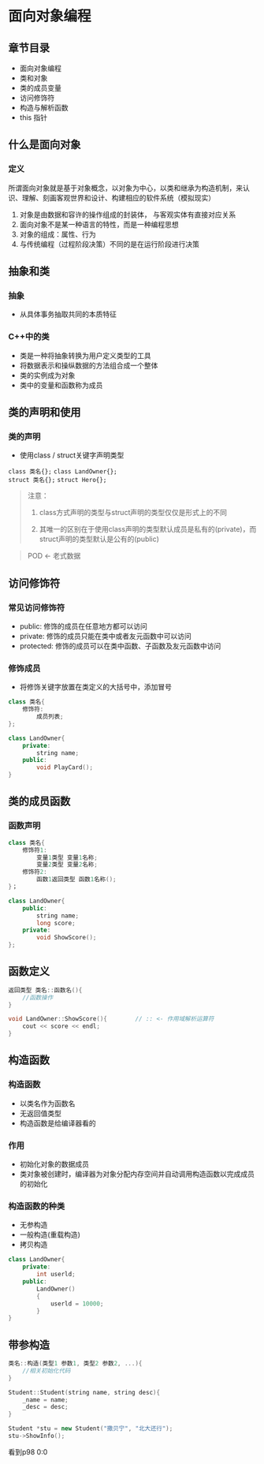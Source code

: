# 面向对象编程

## 章节目录

* 面向对象编程
* 类和对象
* 类的成员变量
* 访问修饰符
* 构造与解析函数
* this 指针

## 什么是面向对象

### 定义

所谓面向对象就是基于对象概念，以对象为中心，以类和继承为构造机制，来认识、理解、刻画客观世界和设计、构建相应的软件系统（模拟现实）

1. 对象是由数据和容许的操作组成的封装体， 与客观实体有直接对应关系
2. 面向对象不是某一种语言的特性，而是一种编程思想
3. 对象的组成：属性、行为
4. 与传统编程（过程阶段决策）不同的是在运行阶段进行决策

## 抽象和类

### 抽象

* 从具体事务抽取共同的本质特征

### C++中的类

* 类是一种将抽象转换为用户定义类型的工具
* 将数据表示和操纵数据的方法组合成一个整体
* 类的实例成为对象
* 类中的变量和函数称为成员

## 类的声明和使用

### 类的声明

* 使用class / struct关键字声明类型

`class 类名{};`
`class LandOwner{};`
\
`struct 类名{};`
`struct Hero{};`

> 注意：
>
> 1. class方式声明的类型与struct声明的类型仅仅是形式上的不同
>
> 2. 其唯一的区别在于使用class声明的类型默认成员是私有的(private)，而struct声明的类型默认是公有的(public)


> POD <- 老式数据

## 访问修饰符

### 常见访问修饰符

* public: 修饰的成员在任意地方都可以访问
* private: 修饰的成员只能在类中或者友元函数中可以访问
* protected: 修饰的成员可以在类中函数、子函数及友元函数中访问

### 修饰成员

* 将修饰关键字放置在类定义的大括号中，添加冒号

```cpp
class 类名{
    修饰符:
        成员列表;
};
```

```cpp
class LandOwner{
    private:
        string name;
    public:
        void PlayCard();
}
```

## 类的成员函数

### 函数声明

```c++
class 类名{
    修饰符1:
        变量1类型 变量1名称;
        变量2类型 变量2名称;
    修饰符2:
        函数1返回类型 函数1名称();
}；
```

```c++
class LandOwner{
    public:
        string name;
        long score;
    private:
        void ShowScore();
};
```

## 函数定义

```c++
返回类型 类名::函数名(){
    //函数操作
}
```

```c++
void LandOwner::ShowScore(){        // :: <- 作用域解析运算符
    cout << score << endl;
}
```

## 构造函数

### 构造函数

* 以类名作为函数名
* 无返回值类型
* 构造函数是给编译器看的

### 作用

* 初始化对象的数据成员
* 类对象被创建时，编译器为对象分配内存空间并自动调用构造函数以完成成员的初始化

### 构造函数的种类

* 无参构造
* 一般构造(重载构造)
* 拷贝构造

```c++
class LandOwner{
    private:
        int userld;
    public:
        LandOwner()
        {
            userld = 10000;
        }
}
```

## 带参构造

```c++
类名::构造(类型1 参数1, 类型2 参数2, ...){
    //相关初始化代码
}
```

```c++
Student::Student(string name, string desc){
    _name = name;
    _desc = desc;
}
```

```c++
Student *stu = new Student("撒贝宁", "北大还行");
stu->ShowInfo();
```

看到p98 0:0


